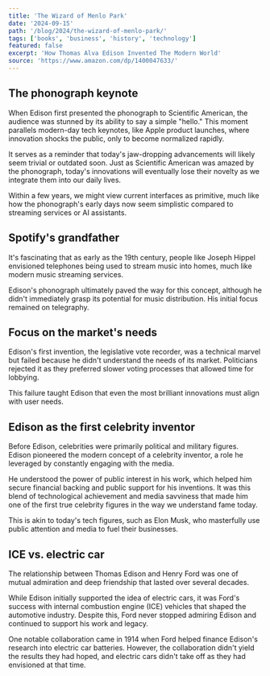 ```yaml
---
title: 'The Wizard of Menlo Park'
date: '2024-09-15'
path: '/blog/2024/the-wizard-of-menlo-park/'
tags: ['books', 'business', 'history', 'technology']
featured: false
excerpt: 'How Thomas Alva Edison Invented The Modern World'
source: 'https://www.amazon.com/dp/1400047633/'
---
```


## The phonograph keynote

When Edison first presented the phonograph to Scientific American, the audience was stunned by its ability to say a simple "hello." This moment parallels modern-day tech keynotes, like Apple product launches, where innovation shocks the public, only to become normalized rapidly.

It serves as a reminder that today's jaw-dropping advancements will likely seem trivial or outdated soon. Just as Scientific American was amazed by the phonograph, today's innovations will eventually lose their novelty as we integrate them into our daily lives.

Within a few years, we might view current interfaces as primitive, much like how the phonograph's early days now seem simplistic compared to streaming services or AI assistants.

## Spotify's grandfather

It's fascinating that as early as the 19th century, people like Joseph Hippel envisioned telephones being used to stream music into homes, much like modern music streaming services.

Edison's phonograph ultimately paved the way for this concept, although he didn't immediately grasp its potential for music distribution. His initial focus remained on telegraphy.

## Focus on the market's needs

Edison's first invention, the legislative vote recorder, was a technical marvel but failed because he didn't understand the needs of its market. Politicians rejected it as they preferred slower voting processes that allowed time for lobbying.

This failure taught Edison that even the most brilliant innovations must align with user needs.

## Edison as the first celebrity inventor

Before Edison, celebrities were primarily political and military figures. Edison pioneered the modern concept of a celebrity inventor, a role he leveraged by constantly engaging with the media.

He understood the power of public interest in his work, which helped him secure financial backing and public support for his inventions. It was this blend of technological achievement and media savviness that made him one of the first true celebrity figures in the way we understand fame today.

This is akin to today's tech figures, such as Elon Musk, who masterfully use public attention and media to fuel their businesses.

## ICE vs. electric car

The relationship between Thomas Edison and Henry Ford was one of mutual admiration and deep friendship that lasted over several decades.

While Edison initially supported the idea of electric cars, it was Ford's success with internal combustion engine (ICE) vehicles that shaped the automotive industry. Despite this, Ford never stopped admiring Edison and continued to support his work and legacy.

One notable collaboration came in 1914 when Ford helped finance Edison's research into electric car batteries. However, the collaboration didn't yield the results they had hoped, and electric cars didn't take off as they had envisioned at that time.
